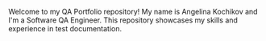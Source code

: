Welcome to my QA Portfolio repository! My name is Angelina Kochikov and I'm a Software QA Engineer. This repository showcases my skills and experience in test documentation. 